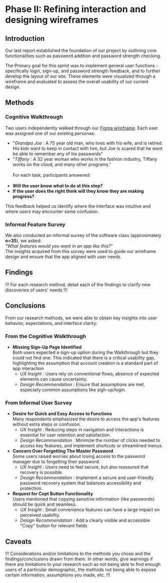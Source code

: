 # Phase II: Refining interaction and designing wireframes

## Introduction

Our last report established the foundation of our project by outlining core functionalities such as password addition and password strength checking. </br>

The Primary goal for this sprint was to implement general user functions - specifically login, sign-up, and password strength feedback, and to further develop the layout of our site. These elements were visualized through a wireframe and evaluated to assess the overall usability of our current design. <br/>

## Methods

### **Cognitive Walkthrough**<br/>
   Two users independently walked through our [Figma wireframe](https://www.figma.com/design/jhDGKQwlUj8O7kmT1LcQr2/WireFrame_2?node-id=0-1&p=f&t=7lfkEIRinDBzvPLv-0). Each user was assigned one of our existing personas: <br/>
   * "_Grandpa Joe_ : A 75 year old man, who lives with his wife, and is retired. His kids want to keep in contact with him, but Joe is scared that he wont be able to remember any of his passwords" <br/>
   * "_Tiffany_ : A 32 year woman  who works in the fashion industry, Tiffany works on the cloud, and many other programs." <br/>
   <br/>For each task, participants answered:<br/><br/>
   * **Will the user know what to do at this step?** <br/>
   * **If the user does the right think will they know they are making progress?**


   This feedback helped us identify where the interface was intuitive and where users may encounter some confusion.
### **Informal Feature Survey**<br/>
   We also conducted an informal survey of the software class (approximately **n=35**), we asked:<br/>
   _"What features would you want in an app like this?"_ <br/>
   The insights acquired from this survey were used to guide our wireframe design and ensure that the app aligned with user needs.

## Findings

!!! For each research method, detail each of the findings to clarify new discoveries of users' needs !!!

## Conclusions

From our research methods, we were able to obtain key insights into user behavior, expectations, and interface clarity: <br/>

### **From the Cognitive Walkthrough** <br/>
   * **Missing Sign-Up Page Identified** <br/>
      Both users expected a sign-up option during the Walkthrough but they could not find one. This indicated that there is a critical usability gap, highlighting the assumption that account creation is a standard part of app interaction <br/>
      - _UX Insight_ : Users rely on conventional flows, absence of expected elements can cause uncertainty. <br/>
      - _Design Recommendation_ : Ensure that assumptions are met, especially common assumptions like sigh-up/login. <br/>

### **From Informal User Survey** <br/>
   * **Desire for Quick and Easy Access to Functions** <br/>
      Many respondents emphasized the desire to access the app's features without extra steps or confusion. <br/>
      - _UX Insight_ : Reducing steps in navigation and interactions is essential for user retention and satisfaction. <br/>
      - _Design Recommendation_ : Minimize the number of clicks needed to access key features, and implement shortcuts or streamlined menus. <br/>
   * **Concern Over Forgetting The Master Password** <br/>
      Some users raised worries about losing access to the password manager due to forgetting their password. <br/>
      - _UX Insight_ : Users need to feel secure, but also reassured that recovery is possible. <br/>
      - _Design Recommendation_ : Implement a secure and user-friendly password recovery system that balances accessibility and protection. <br/>
   * **Request for Copt Button Functionality** <br/>
      Users mentioned that copying sensitive information (like passwords) should be quick and seamless. <br/>
      - _UX Insight_ : Small convenience features can have a large impact on perceived usability. <br/>
      - _Design Recommendation_ : Add a clearly visible and accessible "Copy" button for relevant fields <br/>

## Caveats

!!! Considerations and/or limitations to the methods you chose and the findings/conclusions drawn from them. In other words, give warnings if there are limitations to your research such as not being able to find enough users of a particular demographic, the methods not being able to expose certain information, assumptions you made, etc. !!!
